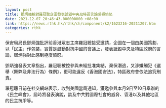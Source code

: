 ```yaml
---
layout: post
title: 鄧炳強稱對羅冠聰企圖發表詆毀中央及特區言論感極憤怒
date: 2021-12-07 20:46:43.000000000 +08:00
link: https://news.rthk.hk/rthk/ch/component/k2/1623216-20211207.htm
categories: rthk
---
```


保安局局長鄧炳強批評前香港眾志主席羅冠聰接受邀請，企圖在一個由美國策劃、以「民主」作包裝，實質是鼓動對抗中國的會議上，發表詆毀中央及特區政府的言論，鄧炳強對此感到極度憤怒。

鄧炳強發表文章指出，羅冠聰被控參與未經批准集結，棄保潛逃，又涉嫌觸犯《選舉（舞弊及非法行為）條例》，更可能違反《香港國安法》，特區政府會依法追究刑責。

羅冠聰日前在社交網站表示，收到美國當局通知，獲邀參與本月9日至10日舉辦的《民主峰會》，屆時將發表演說，談及中共對國際社會的威脅、香港以及其他地區的民主抗爭等。
